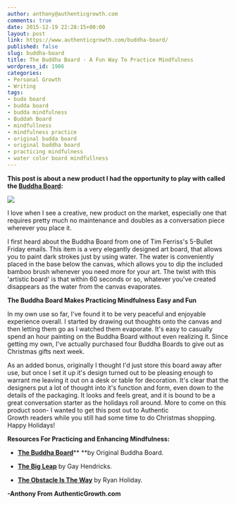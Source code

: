 ```yaml
---
author: anthony@authenticgrowth.com
comments: true
date: 2015-12-19 22:28:15+00:00
layout: post
link: https://www.authenticgrowth.com/buddha-board/
published: false
slug: buddha-board
title: The Buddha Board - A Fun Way To Practice Mindfulness
wordpress_id: 1986
categories:
- Personal Growth
- Writing
tags:
- buda board
- budda board
- budda mindfulness
- Buddah Board
- mindfullness
- mindfulness practice
- original budda board
- original buddha board
- practicing mindfulness
- water color board mindfullness
---
```


**This post is about a new product I had the opportunity to play with called the [Buddha Board](http://amzn.to/22gP5Ch):**

[![](https://images-na.ssl-images-amazon.com/images/I/71KN0KmGkyL._SX355_.jpg)](http://amzn.to/22gP5Ch)

I love when I see a creative, new product on the market, especially one that requires pretty much no maintenance and doubles as a conversation piece wherever you place it.

I first heard about the Buddha Board from one of Tim Ferriss's 5-Bullet Friday emails. This item is a very elegantly designed art board, that allows you to paint dark strokes just by using water. The water is conveniently placed in the base below the canvas, which allows you to dip the included bamboo brush whenever you need more for your art. The twist with this 'artistic board' is that within 60 seconds or so, whatever you've created disappears as the water from the canvas evaporates.

**The Buddha Board Makes Practicing Mindfulness Easy and Fun**

In my own use so far, I've found it to be very peaceful and enjoyable experience overall. I started by drawing out thoughts onto the canvas and then letting them go as I watched them evaporate. It's easy to casually spend an hour painting on the Buddha Board without even realizing it. Since getting my own, I've actually purchased four Buddha Boards to give out as Christmas gifts next week.

As an added bonus, originally I thought I'd just store this board away after use, but once I set it up it's design turned out to be pleasing enough to warrant me leaving it out on a desk or table for decoration. It's clear that the designers put a lot of thought into it's function and form, even down to the details of the packaging. It looks and feels great, and it is bound to be a great conversation starter as the holidays roll around. More to come on this product soon- I wanted to get this post out to Authentic Growth readers while you still had some time to do Christmas shopping. Happy Holidays!

**Resources For Practicing and Enhancing Mindfulness:**



 	
  * **[The Buddha Board](http://amzn.to/2q9NeAe)**** **by Original Buddha Board.

 	
  * **[The Big Leap](http://amzn.to/22gRpsL)** by Gay Hendricks.

 	
  * **[The Obstacle Is The Way](http://amzn.to/22gWa5P)** by Ryan Holiday.


**-Anthony From AuthenticGrowth.com**
